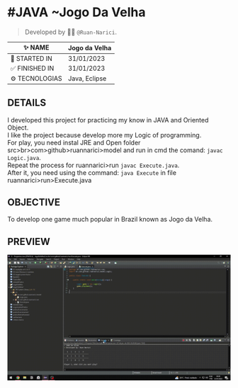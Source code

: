 # #JAVA ~Jogo Da Velha
> Developed by :man_technologist: ```@Ruan-Narici```.

| :sparkles: NAME | Jogo da Velha |
| - | - |
| :checkered_flag: STARTED IN | 31/01/2023 |
| 	:white_check_mark: FINISHED IN | 31/01/2023 |
| 	:gear: TECNOLOGIAS | Java, Eclipse |

## DETAILS 
I developed this project for practicing my know in JAVA and Oriented Object. <br>
I like the project because develop more my Logic of programming.<br>
For play, you need instal JRE and Open folder src>br>com>github>ruannarici>model and run in cmd the comand: ```javac Logic.java```. <br>
Repeat the process for ruannarici>run ```javac Execute.java```. <br>
After it, you need using the command: ```java Execute``` in file ruannarici>run>Execute.java

## OBJECTIVE
To develop one game much popular in Brazil known as Jogo da Velha.


## PREVIEW
![GIF](./assets/img/preview.gif#vitrinedev)
